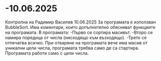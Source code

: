 # -10.06.2025
Контролна на Радимир Василев 10.06.2025
За програмата е използван BubbleSort.
Има коментари, които допълнително обясняват функциите на програмата.
В програмата:
-Първо се сортира масивът.
-Второ се намира поредица от числа (нисходящо към възходящо).
-Трето се отпечатва всичко.
При отваряне на програмата вече има масив от уникални цели числа, програмата трябва само де са стартира.
Програмата работи само с цели числа.

